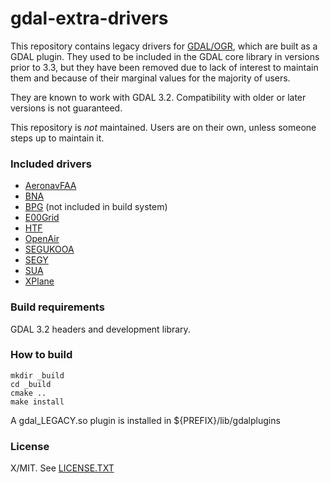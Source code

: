 gdal-extra-drivers
==================

This repository contains legacy drivers for [GDAL/OGR](https://gdal.org), which
are built as a GDAL plugin.
They used to be included in the GDAL core library in versions prior to 3.3, but
they have been removed due to lack of interest to maintain them and because of
their marginal values for the majority of users.

They are known to work with GDAL 3.2. Compatibility with older or later versions
is not guaranteed.

This repository is *not* maintained. Users are on their own, unless someone
steps up to maintain it.

### Included drivers

* [AeronavFAA](doc/aeronavfaa.rst)
* [BNA](doc/bna.rst)
* [BPG](doc/bpg.rst) (not included in build system)
* [E00Grid](doc/e00grid.rst)
* [HTF](doc/htf.rst)
* [OpenAir](doc/openair.rst)
* [SEGUKOOA](doc/segukooa.rst)
* [SEGY](doc/segy.rst)
* [SUA](doc/sua.rst)
* [XPlane](doc/xplane.rst)

### Build requirements

GDAL 3.2 headers and development library.

### How to build

```shell
mkdir _build
cd _build
cmake ..
make install
```

A gdal_LEGACY.so plugin is installed in ${PREFIX}/lib/gdalplugins

### License

X/MIT. See [LICENSE.TXT](LICENSE.TXT)

